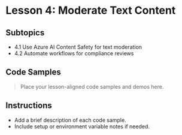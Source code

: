 # Lesson 4: Moderate Text Content

## Subtopics
- 4.1 Use Azure AI Content Safety for text moderation
- 4.2 Automate workflows for compliance reviews

## Code Samples

> Place your lesson-aligned code samples and demos here.

## Instructions
- Add a brief description of each code sample.
- Include setup or environment variable notes if needed. 